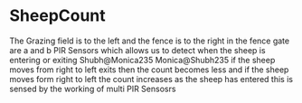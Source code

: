 # SheepCount
The Grazing field is to the left and the fence is to the right in the fence gate are a and b PIR Sensors which allows us to detect when the sheep is entering or exiting
Shubh@Monica235
Monica@Shubh235
if the sheep moves from right to left  exits then the count becomes less and if the sheep moves form right to left the count increases as the sheep has entered this 
is sensed by the working of multi PIR Sensosrs  
